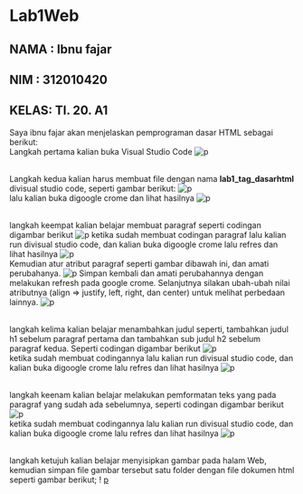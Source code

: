 # Lab1Web

## NAMA : Ibnu fajar 
## NIM  : 312010420
## KELAS: TI. 20. A1

Saya ibnu fajar akan menjelaskan pemprograman dasar HTML sebagai berikut:
<br> Langkah pertama kalian buka Visual Studio Code
![p](gambar/gb1.png)

<br> Langkah kedua kalian harus membuat file dengan nama <b>lab1_tag_dasarhtml</b> divisual studio code, seperti gambar berikut:
![p](gambar/gb2.png)
<br> lalu kalian buka digoogle crome dan lihat hasilnya
![p](gambar/gb3.png)

<br> langkah keempat kalian belajar membuat paragraf seperti codingan digambar berikut
![p](gambar/gb4.png)
ketika sudah membuat codingan paragraf lalu kalian run divisual studio code, dan kalian buka digoogle crome lalu refres dan lihat hasilnya
![p](gambar/gb5.png)
<br> Kemudian atur atribut paragraf seperti gambar dibawah ini, dan amati perubahanya.
![p](gambar/gb6.png)
Simpan kembali dan amati perubahannya dengan melakukan refresh pada google crome.
Selanjutnya silakan ubah-ubah nilai atributnya (align => justify, left, right, dan center) untuk melihat
perbedaan lainnya.
![p](gambar/gb7.png)

<br> langkah kelima kalian belajar menambahkan judul seperti, tambahkan judul h1 sebelum paragraf pertama dan tambahkan sub judul h2 sebelum paragraf kedua. Seperti codingan digambar berikut
![p](gambar/gb8.png)
<br>  ketika sudah membuat codingannya lalu kalian run divisual studio code, dan kalian buka digoogle crome lalu refres dan lihat hasilnya
![p](gambar/gb9.png)

<br> langkah keenam kalian belajar melakukan pemformatan teks yang pada paragraf yang sudah ada sebelumnya, seperti codingan digambar berikut
![p](gambar/gb10.png)
<br> ketika sudah membuat codingannya lalu kalian run divisual studio code, dan kalian buka digoogle crome lalu refres dan lihat hasilnya
![p](gambar/gb11.png)

<br> langkah ketujuh kalian belajar menyisipkan gambar pada halam Web, kemudian simpan file gambar tersebut satu folder dengan file dokumen html seperti gambar berikut;
! [p](gambar/berkas.png)